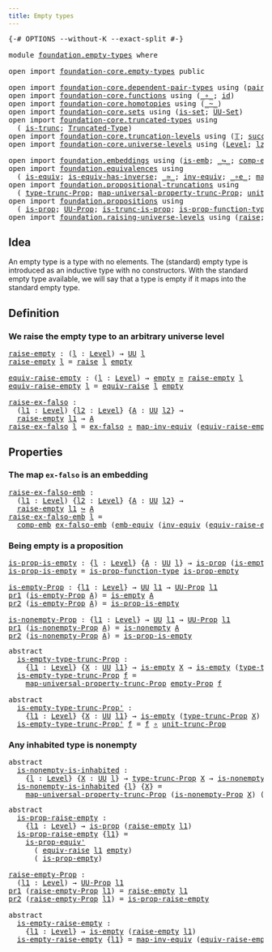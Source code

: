 ```yaml
---
title: Empty types
---
```


<pre class="Agda"><a id="37" class="Symbol">{-#</a> <a id="41" class="Keyword">OPTIONS</a> <a id="49" class="Pragma">--without-K</a> <a id="61" class="Pragma">--exact-split</a> <a id="75" class="Symbol">#-}</a>

<a id="80" class="Keyword">module</a> <a id="87" href="foundation.empty-types.html" class="Module">foundation.empty-types</a> <a id="110" class="Keyword">where</a>

<a id="117" class="Keyword">open</a> <a id="122" class="Keyword">import</a> <a id="129" href="foundation-core.empty-types.html" class="Module">foundation-core.empty-types</a> <a id="157" class="Keyword">public</a>

<a id="165" class="Keyword">open</a> <a id="170" class="Keyword">import</a> <a id="177" href="foundation-core.dependent-pair-types.html" class="Module">foundation-core.dependent-pair-types</a> <a id="214" class="Keyword">using</a> <a id="220" class="Symbol">(</a><a id="221" href="foundation-core.dependent-pair-types.html#588" class="InductiveConstructor">pair</a><a id="225" class="Symbol">;</a> <a id="227" href="foundation-core.dependent-pair-types.html#605" class="Field">pr1</a><a id="230" class="Symbol">;</a> <a id="232" href="foundation-core.dependent-pair-types.html#617" class="Field">pr2</a><a id="235" class="Symbol">)</a>
<a id="237" class="Keyword">open</a> <a id="242" class="Keyword">import</a> <a id="249" href="foundation-core.functions.html" class="Module">foundation-core.functions</a> <a id="275" class="Keyword">using</a> <a id="281" class="Symbol">(</a><a id="282" href="foundation-core.functions.html#420" class="Function Operator">_∘_</a><a id="285" class="Symbol">;</a> <a id="287" href="foundation-core.functions.html#322" class="Function">id</a><a id="289" class="Symbol">)</a>
<a id="291" class="Keyword">open</a> <a id="296" class="Keyword">import</a> <a id="303" href="foundation-core.homotopies.html" class="Module">foundation-core.homotopies</a> <a id="330" class="Keyword">using</a> <a id="336" class="Symbol">(</a><a id="337" href="foundation-core.homotopies.html#627" class="Function Operator">_~_</a><a id="340" class="Symbol">)</a>
<a id="342" class="Keyword">open</a> <a id="347" class="Keyword">import</a> <a id="354" href="foundation-core.sets.html" class="Module">foundation-core.sets</a> <a id="375" class="Keyword">using</a> <a id="381" class="Symbol">(</a><a id="382" href="foundation-core.sets.html#1113" class="Function">is-set</a><a id="388" class="Symbol">;</a> <a id="390" href="foundation-core.sets.html#1190" class="Function">UU-Set</a><a id="396" class="Symbol">)</a>
<a id="398" class="Keyword">open</a> <a id="403" class="Keyword">import</a> <a id="410" href="foundation-core.truncated-types.html" class="Module">foundation-core.truncated-types</a> <a id="442" class="Keyword">using</a>
  <a id="450" class="Symbol">(</a> <a id="452" href="foundation-core.truncated-types.html#1741" class="Function">is-trunc</a><a id="460" class="Symbol">;</a> <a id="462" href="foundation-core.truncated-types.html#1925" class="Function">Truncated-Type</a><a id="476" class="Symbol">)</a>
<a id="478" class="Keyword">open</a> <a id="483" class="Keyword">import</a> <a id="490" href="foundation-core.truncation-levels.html" class="Module">foundation-core.truncation-levels</a> <a id="524" class="Keyword">using</a> <a id="530" class="Symbol">(</a><a id="531" href="foundation-core.truncation-levels.html#395" class="Datatype">𝕋</a><a id="532" class="Symbol">;</a> <a id="534" href="foundation-core.truncation-levels.html#432" class="InductiveConstructor">succ-𝕋</a><a id="540" class="Symbol">)</a>
<a id="542" class="Keyword">open</a> <a id="547" class="Keyword">import</a> <a id="554" href="foundation-core.universe-levels.html" class="Module">foundation-core.universe-levels</a> <a id="586" class="Keyword">using</a> <a id="592" class="Symbol">(</a><a id="593" href="Agda.Primitive.html#597" class="Postulate">Level</a><a id="598" class="Symbol">;</a> <a id="600" href="Agda.Primitive.html#764" class="Primitive">lzero</a><a id="605" class="Symbol">;</a> <a id="607" href="foundation-core.universe-levels.html#235" class="Primitive">UU</a><a id="609" class="Symbol">)</a>

<a id="612" class="Keyword">open</a> <a id="617" class="Keyword">import</a> <a id="624" href="foundation.embeddings.html" class="Module">foundation.embeddings</a> <a id="646" class="Keyword">using</a> <a id="652" class="Symbol">(</a><a id="653" href="foundation-core.embeddings.html#992" class="Function">is-emb</a><a id="659" class="Symbol">;</a> <a id="661" href="foundation-core.embeddings.html#1074" class="Function Operator">_↪_</a><a id="664" class="Symbol">;</a> <a id="666" href="foundation.embeddings.html#3616" class="Function">comp-emb</a><a id="674" class="Symbol">)</a>
<a id="676" class="Keyword">open</a> <a id="681" class="Keyword">import</a> <a id="688" href="foundation.equivalences.html" class="Module">foundation.equivalences</a> <a id="712" class="Keyword">using</a>
  <a id="720" class="Symbol">(</a> <a id="722" href="foundation-core.equivalences.html#1556" class="Function">is-equiv</a><a id="730" class="Symbol">;</a> <a id="732" href="foundation-core.equivalences.html#3013" class="Function">is-equiv-has-inverse</a><a id="752" class="Symbol">;</a> <a id="754" href="foundation-core.equivalences.html#1621" class="Function Operator">_≃_</a><a id="757" class="Symbol">;</a> <a id="759" href="foundation-core.equivalences.html#5721" class="Function">inv-equiv</a><a id="768" class="Symbol">;</a> <a id="770" href="foundation-core.equivalences.html#7869" class="Function Operator">_∘e_</a><a id="774" class="Symbol">;</a> <a id="776" href="foundation-core.equivalences.html#5036" class="Function">map-inv-equiv</a><a id="789" class="Symbol">;</a> <a id="791" href="foundation.equivalences.html#3246" class="Function">emb-equiv</a><a id="800" class="Symbol">)</a>
<a id="802" class="Keyword">open</a> <a id="807" class="Keyword">import</a> <a id="814" href="foundation.propositional-truncations.html" class="Module">foundation.propositional-truncations</a> <a id="851" class="Keyword">using</a>
  <a id="859" class="Symbol">(</a> <a id="861" href="foundation.propositional-truncations.html#2206" class="Function">type-trunc-Prop</a><a id="876" class="Symbol">;</a> <a id="878" href="foundation.propositional-truncations.html#5410" class="Function">map-universal-property-trunc-Prop</a><a id="911" class="Symbol">;</a> <a id="913" href="foundation.propositional-truncations.html#2290" class="Function">unit-trunc-Prop</a><a id="928" class="Symbol">)</a>
<a id="930" class="Keyword">open</a> <a id="935" class="Keyword">import</a> <a id="942" href="foundation.propositions.html" class="Module">foundation.propositions</a> <a id="966" class="Keyword">using</a>
  <a id="974" class="Symbol">(</a> <a id="976" href="foundation-core.propositions.html#1309" class="Function">is-prop</a><a id="983" class="Symbol">;</a> <a id="985" href="foundation-core.propositions.html#1393" class="Function">UU-Prop</a><a id="992" class="Symbol">;</a> <a id="994" href="foundation.propositions.html#979" class="Function">is-trunc-is-prop</a><a id="1010" class="Symbol">;</a> <a id="1012" href="foundation-core.propositions.html#7833" class="Function">is-prop-function-type</a><a id="1033" class="Symbol">;</a> <a id="1035" href="foundation-core.propositions.html#4884" class="Function">is-prop-equiv&#39;</a><a id="1049" class="Symbol">)</a>
<a id="1051" class="Keyword">open</a> <a id="1056" class="Keyword">import</a> <a id="1063" href="foundation.raising-universe-levels.html" class="Module">foundation.raising-universe-levels</a> <a id="1098" class="Keyword">using</a> <a id="1104" class="Symbol">(</a><a id="1105" href="foundation.raising-universe-levels.html#973" class="Datatype">raise</a><a id="1110" class="Symbol">;</a> <a id="1112" href="foundation.raising-universe-levels.html#1550" class="Function">equiv-raise</a><a id="1123" class="Symbol">)</a>
</pre>
## Idea

An empty type is a type with no elements. The (standard) empty type is introduced as an inductive type with no constructors. With the standard empty type available, we will say that a type is empty if it maps into the standard empty type.

## Definition

### We raise the empty type to an arbitrary universe level

<pre class="Agda"><a id="raise-empty"></a><a id="1462" href="foundation.empty-types.html#1462" class="Function">raise-empty</a> <a id="1474" class="Symbol">:</a> <a id="1476" class="Symbol">(</a><a id="1477" href="foundation.empty-types.html#1477" class="Bound">l</a> <a id="1479" class="Symbol">:</a> <a id="1481" href="Agda.Primitive.html#597" class="Postulate">Level</a><a id="1486" class="Symbol">)</a> <a id="1488" class="Symbol">→</a> <a id="1490" href="foundation-core.universe-levels.html#235" class="Primitive">UU</a> <a id="1493" href="foundation.empty-types.html#1477" class="Bound">l</a>
<a id="1495" href="foundation.empty-types.html#1462" class="Function">raise-empty</a> <a id="1507" href="foundation.empty-types.html#1507" class="Bound">l</a> <a id="1509" class="Symbol">=</a> <a id="1511" href="foundation.raising-universe-levels.html#973" class="Datatype">raise</a> <a id="1517" href="foundation.empty-types.html#1507" class="Bound">l</a> <a id="1519" href="foundation-core.empty-types.html#1057" class="Datatype">empty</a>

<a id="equiv-raise-empty"></a><a id="1526" href="foundation.empty-types.html#1526" class="Function">equiv-raise-empty</a> <a id="1544" class="Symbol">:</a> <a id="1546" class="Symbol">(</a><a id="1547" href="foundation.empty-types.html#1547" class="Bound">l</a> <a id="1549" class="Symbol">:</a> <a id="1551" href="Agda.Primitive.html#597" class="Postulate">Level</a><a id="1556" class="Symbol">)</a> <a id="1558" class="Symbol">→</a> <a id="1560" href="foundation-core.empty-types.html#1057" class="Datatype">empty</a> <a id="1566" href="foundation-core.equivalences.html#1621" class="Function Operator">≃</a> <a id="1568" href="foundation.empty-types.html#1462" class="Function">raise-empty</a> <a id="1580" href="foundation.empty-types.html#1547" class="Bound">l</a>
<a id="1582" href="foundation.empty-types.html#1526" class="Function">equiv-raise-empty</a> <a id="1600" href="foundation.empty-types.html#1600" class="Bound">l</a> <a id="1602" class="Symbol">=</a> <a id="1604" href="foundation.raising-universe-levels.html#1550" class="Function">equiv-raise</a> <a id="1616" href="foundation.empty-types.html#1600" class="Bound">l</a> <a id="1618" href="foundation-core.empty-types.html#1057" class="Datatype">empty</a>

<a id="raise-ex-falso"></a><a id="1625" href="foundation.empty-types.html#1625" class="Function">raise-ex-falso</a> <a id="1640" class="Symbol">:</a>
  <a id="1644" class="Symbol">(</a><a id="1645" href="foundation.empty-types.html#1645" class="Bound">l1</a> <a id="1648" class="Symbol">:</a> <a id="1650" href="Agda.Primitive.html#597" class="Postulate">Level</a><a id="1655" class="Symbol">)</a> <a id="1657" class="Symbol">{</a><a id="1658" href="foundation.empty-types.html#1658" class="Bound">l2</a> <a id="1661" class="Symbol">:</a> <a id="1663" href="Agda.Primitive.html#597" class="Postulate">Level</a><a id="1668" class="Symbol">}</a> <a id="1670" class="Symbol">{</a><a id="1671" href="foundation.empty-types.html#1671" class="Bound">A</a> <a id="1673" class="Symbol">:</a> <a id="1675" href="foundation-core.universe-levels.html#235" class="Primitive">UU</a> <a id="1678" href="foundation.empty-types.html#1658" class="Bound">l2</a><a id="1680" class="Symbol">}</a> <a id="1682" class="Symbol">→</a>
  <a id="1686" href="foundation.empty-types.html#1462" class="Function">raise-empty</a> <a id="1698" href="foundation.empty-types.html#1645" class="Bound">l1</a> <a id="1701" class="Symbol">→</a> <a id="1703" href="foundation.empty-types.html#1671" class="Bound">A</a>
<a id="1705" href="foundation.empty-types.html#1625" class="Function">raise-ex-falso</a> <a id="1720" href="foundation.empty-types.html#1720" class="Bound">l</a> <a id="1722" class="Symbol">=</a> <a id="1724" href="foundation-core.empty-types.html#1160" class="Function">ex-falso</a> <a id="1733" href="foundation-core.functions.html#420" class="Function Operator">∘</a> <a id="1735" href="foundation-core.equivalences.html#5036" class="Function">map-inv-equiv</a> <a id="1749" class="Symbol">(</a><a id="1750" href="foundation.empty-types.html#1526" class="Function">equiv-raise-empty</a> <a id="1768" href="foundation.empty-types.html#1720" class="Bound">l</a><a id="1769" class="Symbol">)</a>
</pre>
## Properties

### The map `ex-falso` is an embedding

<pre class="Agda"><a id="raise-ex-falso-emb"></a><a id="1839" href="foundation.empty-types.html#1839" class="Function">raise-ex-falso-emb</a> <a id="1858" class="Symbol">:</a>
  <a id="1862" class="Symbol">(</a><a id="1863" href="foundation.empty-types.html#1863" class="Bound">l1</a> <a id="1866" class="Symbol">:</a> <a id="1868" href="Agda.Primitive.html#597" class="Postulate">Level</a><a id="1873" class="Symbol">)</a> <a id="1875" class="Symbol">{</a><a id="1876" href="foundation.empty-types.html#1876" class="Bound">l2</a> <a id="1879" class="Symbol">:</a> <a id="1881" href="Agda.Primitive.html#597" class="Postulate">Level</a><a id="1886" class="Symbol">}</a> <a id="1888" class="Symbol">{</a><a id="1889" href="foundation.empty-types.html#1889" class="Bound">A</a> <a id="1891" class="Symbol">:</a> <a id="1893" href="foundation-core.universe-levels.html#235" class="Primitive">UU</a> <a id="1896" href="foundation.empty-types.html#1876" class="Bound">l2</a><a id="1898" class="Symbol">}</a> <a id="1900" class="Symbol">→</a>
  <a id="1904" href="foundation.empty-types.html#1462" class="Function">raise-empty</a> <a id="1916" href="foundation.empty-types.html#1863" class="Bound">l1</a> <a id="1919" href="foundation-core.embeddings.html#1074" class="Function Operator">↪</a> <a id="1921" href="foundation.empty-types.html#1889" class="Bound">A</a>
<a id="1923" href="foundation.empty-types.html#1839" class="Function">raise-ex-falso-emb</a> <a id="1942" href="foundation.empty-types.html#1942" class="Bound">l</a> <a id="1944" class="Symbol">=</a>
  <a id="1948" href="foundation.embeddings.html#3616" class="Function">comp-emb</a> <a id="1957" href="foundation-core.empty-types.html#1565" class="Function">ex-falso-emb</a> <a id="1970" class="Symbol">(</a><a id="1971" href="foundation.equivalences.html#3246" class="Function">emb-equiv</a> <a id="1981" class="Symbol">(</a><a id="1982" href="foundation-core.equivalences.html#5721" class="Function">inv-equiv</a> <a id="1992" class="Symbol">(</a><a id="1993" href="foundation.empty-types.html#1526" class="Function">equiv-raise-empty</a> <a id="2011" href="foundation.empty-types.html#1942" class="Bound">l</a><a id="2012" class="Symbol">)))</a>
</pre>

### Being empty is a proposition

<pre class="Agda"><a id="is-prop-is-empty"></a><a id="2064" href="foundation.empty-types.html#2064" class="Function">is-prop-is-empty</a> <a id="2081" class="Symbol">:</a> <a id="2083" class="Symbol">{</a><a id="2084" href="foundation.empty-types.html#2084" class="Bound">l</a> <a id="2086" class="Symbol">:</a> <a id="2088" href="Agda.Primitive.html#597" class="Postulate">Level</a><a id="2093" class="Symbol">}</a> <a id="2095" class="Symbol">{</a><a id="2096" href="foundation.empty-types.html#2096" class="Bound">A</a> <a id="2098" class="Symbol">:</a> <a id="2100" href="foundation-core.universe-levels.html#235" class="Primitive">UU</a> <a id="2103" href="foundation.empty-types.html#2084" class="Bound">l</a><a id="2104" class="Symbol">}</a> <a id="2106" class="Symbol">→</a> <a id="2108" href="foundation-core.propositions.html#1309" class="Function">is-prop</a> <a id="2116" class="Symbol">(</a><a id="2117" href="foundation-core.empty-types.html#1228" class="Function">is-empty</a> <a id="2126" href="foundation.empty-types.html#2096" class="Bound">A</a><a id="2127" class="Symbol">)</a>
<a id="2129" href="foundation.empty-types.html#2064" class="Function">is-prop-is-empty</a> <a id="2146" class="Symbol">=</a> <a id="2148" href="foundation-core.propositions.html#7833" class="Function">is-prop-function-type</a> <a id="2170" href="foundation-core.empty-types.html#2377" class="Function">is-prop-empty</a>

<a id="is-empty-Prop"></a><a id="2185" href="foundation.empty-types.html#2185" class="Function">is-empty-Prop</a> <a id="2199" class="Symbol">:</a> <a id="2201" class="Symbol">{</a><a id="2202" href="foundation.empty-types.html#2202" class="Bound">l1</a> <a id="2205" class="Symbol">:</a> <a id="2207" href="Agda.Primitive.html#597" class="Postulate">Level</a><a id="2212" class="Symbol">}</a> <a id="2214" class="Symbol">→</a> <a id="2216" href="foundation-core.universe-levels.html#235" class="Primitive">UU</a> <a id="2219" href="foundation.empty-types.html#2202" class="Bound">l1</a> <a id="2222" class="Symbol">→</a> <a id="2224" href="foundation-core.propositions.html#1393" class="Function">UU-Prop</a> <a id="2232" href="foundation.empty-types.html#2202" class="Bound">l1</a>
<a id="2235" href="foundation-core.dependent-pair-types.html#605" class="Field">pr1</a> <a id="2239" class="Symbol">(</a><a id="2240" href="foundation.empty-types.html#2185" class="Function">is-empty-Prop</a> <a id="2254" href="foundation.empty-types.html#2254" class="Bound">A</a><a id="2255" class="Symbol">)</a> <a id="2257" class="Symbol">=</a> <a id="2259" href="foundation-core.empty-types.html#1228" class="Function">is-empty</a> <a id="2268" href="foundation.empty-types.html#2254" class="Bound">A</a>
<a id="2270" href="foundation-core.dependent-pair-types.html#617" class="Field">pr2</a> <a id="2274" class="Symbol">(</a><a id="2275" href="foundation.empty-types.html#2185" class="Function">is-empty-Prop</a> <a id="2289" href="foundation.empty-types.html#2289" class="Bound">A</a><a id="2290" class="Symbol">)</a> <a id="2292" class="Symbol">=</a> <a id="2294" href="foundation.empty-types.html#2064" class="Function">is-prop-is-empty</a>

<a id="is-nonempty-Prop"></a><a id="2312" href="foundation.empty-types.html#2312" class="Function">is-nonempty-Prop</a> <a id="2329" class="Symbol">:</a> <a id="2331" class="Symbol">{</a><a id="2332" href="foundation.empty-types.html#2332" class="Bound">l1</a> <a id="2335" class="Symbol">:</a> <a id="2337" href="Agda.Primitive.html#597" class="Postulate">Level</a><a id="2342" class="Symbol">}</a> <a id="2344" class="Symbol">→</a> <a id="2346" href="foundation-core.universe-levels.html#235" class="Primitive">UU</a> <a id="2349" href="foundation.empty-types.html#2332" class="Bound">l1</a> <a id="2352" class="Symbol">→</a> <a id="2354" href="foundation-core.propositions.html#1393" class="Function">UU-Prop</a> <a id="2362" href="foundation.empty-types.html#2332" class="Bound">l1</a>
<a id="2365" href="foundation-core.dependent-pair-types.html#605" class="Field">pr1</a> <a id="2369" class="Symbol">(</a><a id="2370" href="foundation.empty-types.html#2312" class="Function">is-nonempty-Prop</a> <a id="2387" href="foundation.empty-types.html#2387" class="Bound">A</a><a id="2388" class="Symbol">)</a> <a id="2390" class="Symbol">=</a> <a id="2392" href="foundation-core.empty-types.html#1289" class="Function">is-nonempty</a> <a id="2404" href="foundation.empty-types.html#2387" class="Bound">A</a>
<a id="2406" href="foundation-core.dependent-pair-types.html#617" class="Field">pr2</a> <a id="2410" class="Symbol">(</a><a id="2411" href="foundation.empty-types.html#2312" class="Function">is-nonempty-Prop</a> <a id="2428" href="foundation.empty-types.html#2428" class="Bound">A</a><a id="2429" class="Symbol">)</a> <a id="2431" class="Symbol">=</a> <a id="2433" href="foundation.empty-types.html#2064" class="Function">is-prop-is-empty</a>
</pre>
<pre class="Agda"><a id="2463" class="Keyword">abstract</a>
  <a id="is-empty-type-trunc-Prop"></a><a id="2474" href="foundation.empty-types.html#2474" class="Function">is-empty-type-trunc-Prop</a> <a id="2499" class="Symbol">:</a>
    <a id="2505" class="Symbol">{</a><a id="2506" href="foundation.empty-types.html#2506" class="Bound">l1</a> <a id="2509" class="Symbol">:</a> <a id="2511" href="Agda.Primitive.html#597" class="Postulate">Level</a><a id="2516" class="Symbol">}</a> <a id="2518" class="Symbol">{</a><a id="2519" href="foundation.empty-types.html#2519" class="Bound">X</a> <a id="2521" class="Symbol">:</a> <a id="2523" href="foundation-core.universe-levels.html#235" class="Primitive">UU</a> <a id="2526" href="foundation.empty-types.html#2506" class="Bound">l1</a><a id="2528" class="Symbol">}</a> <a id="2530" class="Symbol">→</a> <a id="2532" href="foundation-core.empty-types.html#1228" class="Function">is-empty</a> <a id="2541" href="foundation.empty-types.html#2519" class="Bound">X</a> <a id="2543" class="Symbol">→</a> <a id="2545" href="foundation-core.empty-types.html#1228" class="Function">is-empty</a> <a id="2554" class="Symbol">(</a><a id="2555" href="foundation.propositional-truncations.html#2206" class="Function">type-trunc-Prop</a> <a id="2571" href="foundation.empty-types.html#2519" class="Bound">X</a><a id="2572" class="Symbol">)</a>
  <a id="2576" href="foundation.empty-types.html#2474" class="Function">is-empty-type-trunc-Prop</a> <a id="2601" href="foundation.empty-types.html#2601" class="Bound">f</a> <a id="2603" class="Symbol">=</a>
    <a id="2609" href="foundation.propositional-truncations.html#5410" class="Function">map-universal-property-trunc-Prop</a> <a id="2643" href="foundation-core.empty-types.html#2427" class="Function">empty-Prop</a> <a id="2654" href="foundation.empty-types.html#2601" class="Bound">f</a>

<a id="2657" class="Keyword">abstract</a>
  <a id="is-empty-type-trunc-Prop&#39;"></a><a id="2668" href="foundation.empty-types.html#2668" class="Function">is-empty-type-trunc-Prop&#39;</a> <a id="2694" class="Symbol">:</a>
    <a id="2700" class="Symbol">{</a><a id="2701" href="foundation.empty-types.html#2701" class="Bound">l1</a> <a id="2704" class="Symbol">:</a> <a id="2706" href="Agda.Primitive.html#597" class="Postulate">Level</a><a id="2711" class="Symbol">}</a> <a id="2713" class="Symbol">{</a><a id="2714" href="foundation.empty-types.html#2714" class="Bound">X</a> <a id="2716" class="Symbol">:</a> <a id="2718" href="foundation-core.universe-levels.html#235" class="Primitive">UU</a> <a id="2721" href="foundation.empty-types.html#2701" class="Bound">l1</a><a id="2723" class="Symbol">}</a> <a id="2725" class="Symbol">→</a> <a id="2727" href="foundation-core.empty-types.html#1228" class="Function">is-empty</a> <a id="2736" class="Symbol">(</a><a id="2737" href="foundation.propositional-truncations.html#2206" class="Function">type-trunc-Prop</a> <a id="2753" href="foundation.empty-types.html#2714" class="Bound">X</a><a id="2754" class="Symbol">)</a> <a id="2756" class="Symbol">→</a> <a id="2758" href="foundation-core.empty-types.html#1228" class="Function">is-empty</a> <a id="2767" href="foundation.empty-types.html#2714" class="Bound">X</a>
  <a id="2771" href="foundation.empty-types.html#2668" class="Function">is-empty-type-trunc-Prop&#39;</a> <a id="2797" href="foundation.empty-types.html#2797" class="Bound">f</a> <a id="2799" class="Symbol">=</a> <a id="2801" href="foundation.empty-types.html#2797" class="Bound">f</a> <a id="2803" href="foundation-core.functions.html#420" class="Function Operator">∘</a> <a id="2805" href="foundation.propositional-truncations.html#2290" class="Function">unit-trunc-Prop</a>
</pre>
### Any inhabited type is nonempty

<pre class="Agda"><a id="2870" class="Keyword">abstract</a>
  <a id="is-nonempty-is-inhabited"></a><a id="2881" href="foundation.empty-types.html#2881" class="Function">is-nonempty-is-inhabited</a> <a id="2906" class="Symbol">:</a>
    <a id="2912" class="Symbol">{</a><a id="2913" href="foundation.empty-types.html#2913" class="Bound">l</a> <a id="2915" class="Symbol">:</a> <a id="2917" href="Agda.Primitive.html#597" class="Postulate">Level</a><a id="2922" class="Symbol">}</a> <a id="2924" class="Symbol">{</a><a id="2925" href="foundation.empty-types.html#2925" class="Bound">X</a> <a id="2927" class="Symbol">:</a> <a id="2929" href="foundation-core.universe-levels.html#235" class="Primitive">UU</a> <a id="2932" href="foundation.empty-types.html#2913" class="Bound">l</a><a id="2933" class="Symbol">}</a> <a id="2935" class="Symbol">→</a> <a id="2937" href="foundation.propositional-truncations.html#2206" class="Function">type-trunc-Prop</a> <a id="2953" href="foundation.empty-types.html#2925" class="Bound">X</a> <a id="2955" class="Symbol">→</a> <a id="2957" href="foundation-core.empty-types.html#1289" class="Function">is-nonempty</a> <a id="2969" href="foundation.empty-types.html#2925" class="Bound">X</a>
  <a id="2973" href="foundation.empty-types.html#2881" class="Function">is-nonempty-is-inhabited</a> <a id="2998" class="Symbol">{</a><a id="2999" href="foundation.empty-types.html#2999" class="Bound">l</a><a id="3000" class="Symbol">}</a> <a id="3002" class="Symbol">{</a><a id="3003" href="foundation.empty-types.html#3003" class="Bound">X</a><a id="3004" class="Symbol">}</a> <a id="3006" class="Symbol">=</a>
    <a id="3012" href="foundation.propositional-truncations.html#5410" class="Function">map-universal-property-trunc-Prop</a> <a id="3046" class="Symbol">(</a><a id="3047" href="foundation.empty-types.html#2312" class="Function">is-nonempty-Prop</a> <a id="3064" href="foundation.empty-types.html#3003" class="Bound">X</a><a id="3065" class="Symbol">)</a> <a id="3067" class="Symbol">(λ</a> <a id="3070" href="foundation.empty-types.html#3070" class="Bound">x</a> <a id="3072" href="foundation.empty-types.html#3072" class="Bound">f</a> <a id="3074" class="Symbol">→</a> <a id="3076" href="foundation.empty-types.html#3072" class="Bound">f</a> <a id="3078" href="foundation.empty-types.html#3070" class="Bound">x</a><a id="3079" class="Symbol">)</a>
</pre>
<pre class="Agda"><a id="3094" class="Keyword">abstract</a>
  <a id="is-prop-raise-empty"></a><a id="3105" href="foundation.empty-types.html#3105" class="Function">is-prop-raise-empty</a> <a id="3125" class="Symbol">:</a>
    <a id="3131" class="Symbol">{</a><a id="3132" href="foundation.empty-types.html#3132" class="Bound">l1</a> <a id="3135" class="Symbol">:</a> <a id="3137" href="Agda.Primitive.html#597" class="Postulate">Level</a><a id="3142" class="Symbol">}</a> <a id="3144" class="Symbol">→</a> <a id="3146" href="foundation-core.propositions.html#1309" class="Function">is-prop</a> <a id="3154" class="Symbol">(</a><a id="3155" href="foundation.empty-types.html#1462" class="Function">raise-empty</a> <a id="3167" href="foundation.empty-types.html#3132" class="Bound">l1</a><a id="3169" class="Symbol">)</a>
  <a id="3173" href="foundation.empty-types.html#3105" class="Function">is-prop-raise-empty</a> <a id="3193" class="Symbol">{</a><a id="3194" href="foundation.empty-types.html#3194" class="Bound">l1</a><a id="3196" class="Symbol">}</a> <a id="3198" class="Symbol">=</a>
    <a id="3204" href="foundation-core.propositions.html#4884" class="Function">is-prop-equiv&#39;</a>
      <a id="3225" class="Symbol">(</a> <a id="3227" href="foundation.raising-universe-levels.html#1550" class="Function">equiv-raise</a> <a id="3239" href="foundation.empty-types.html#3194" class="Bound">l1</a> <a id="3242" href="foundation-core.empty-types.html#1057" class="Datatype">empty</a><a id="3247" class="Symbol">)</a>
      <a id="3255" class="Symbol">(</a> <a id="3257" href="foundation-core.empty-types.html#2377" class="Function">is-prop-empty</a><a id="3270" class="Symbol">)</a>

<a id="raise-empty-Prop"></a><a id="3273" href="foundation.empty-types.html#3273" class="Function">raise-empty-Prop</a> <a id="3290" class="Symbol">:</a>
  <a id="3294" class="Symbol">(</a><a id="3295" href="foundation.empty-types.html#3295" class="Bound">l1</a> <a id="3298" class="Symbol">:</a> <a id="3300" href="Agda.Primitive.html#597" class="Postulate">Level</a><a id="3305" class="Symbol">)</a> <a id="3307" class="Symbol">→</a> <a id="3309" href="foundation-core.propositions.html#1393" class="Function">UU-Prop</a> <a id="3317" href="foundation.empty-types.html#3295" class="Bound">l1</a>
<a id="3320" href="foundation-core.dependent-pair-types.html#605" class="Field">pr1</a> <a id="3324" class="Symbol">(</a><a id="3325" href="foundation.empty-types.html#3273" class="Function">raise-empty-Prop</a> <a id="3342" href="foundation.empty-types.html#3342" class="Bound">l1</a><a id="3344" class="Symbol">)</a> <a id="3346" class="Symbol">=</a> <a id="3348" href="foundation.empty-types.html#1462" class="Function">raise-empty</a> <a id="3360" href="foundation.empty-types.html#3342" class="Bound">l1</a>
<a id="3363" href="foundation-core.dependent-pair-types.html#617" class="Field">pr2</a> <a id="3367" class="Symbol">(</a><a id="3368" href="foundation.empty-types.html#3273" class="Function">raise-empty-Prop</a> <a id="3385" href="foundation.empty-types.html#3385" class="Bound">l1</a><a id="3387" class="Symbol">)</a> <a id="3389" class="Symbol">=</a> <a id="3391" href="foundation.empty-types.html#3105" class="Function">is-prop-raise-empty</a>

<a id="3412" class="Keyword">abstract</a>
  <a id="is-empty-raise-empty"></a><a id="3423" href="foundation.empty-types.html#3423" class="Function">is-empty-raise-empty</a> <a id="3444" class="Symbol">:</a>
    <a id="3450" class="Symbol">{</a><a id="3451" href="foundation.empty-types.html#3451" class="Bound">l1</a> <a id="3454" class="Symbol">:</a> <a id="3456" href="Agda.Primitive.html#597" class="Postulate">Level</a><a id="3461" class="Symbol">}</a> <a id="3463" class="Symbol">→</a> <a id="3465" href="foundation-core.empty-types.html#1228" class="Function">is-empty</a> <a id="3474" class="Symbol">(</a><a id="3475" href="foundation.empty-types.html#1462" class="Function">raise-empty</a> <a id="3487" href="foundation.empty-types.html#3451" class="Bound">l1</a><a id="3489" class="Symbol">)</a>
  <a id="3493" href="foundation.empty-types.html#3423" class="Function">is-empty-raise-empty</a> <a id="3514" class="Symbol">{</a><a id="3515" href="foundation.empty-types.html#3515" class="Bound">l1</a><a id="3517" class="Symbol">}</a> <a id="3519" class="Symbol">=</a> <a id="3521" href="foundation-core.equivalences.html#5036" class="Function">map-inv-equiv</a> <a id="3535" class="Symbol">(</a><a id="3536" href="foundation.empty-types.html#1526" class="Function">equiv-raise-empty</a> <a id="3554" href="foundation.empty-types.html#3515" class="Bound">l1</a><a id="3556" class="Symbol">)</a>
</pre>